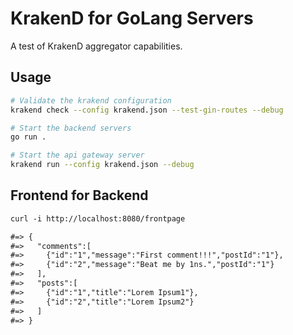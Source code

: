 # KrakenD for GoLang Servers

A test of KrakenD aggregator capabilities.

## Usage

```bash
# Validate the krakend configuration
krakend check --config krakend.json --test-gin-routes --debug

# Start the backend servers
go run .

# Start the api gateway server
krakend run --config krakend.json --debug
```

## Frontend for Backend

```md
curl -i http://localhost:8080/frontpage

#=> {
#=>   "comments":[
#=>     {"id":"1","message":"First comment!!!","postId":"1"},
#=>     {"id":"2","message":"Beat me by 1ns.","postId":"1"}
#=>   ],
#=>   "posts":[
#=>     {"id":"1","title":"Lorem Ipsum1"},
#=>     {"id":"2","title":"Lorem Ipsum2"}
#=>   ]
#=> }
```
